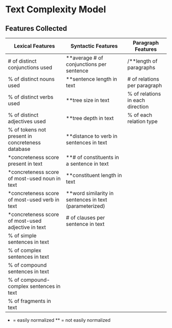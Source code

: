 Text Complexity Model
========================

Features Collected
---------------------

Lexical Features | Syntactic Features | Paragraph Features
---|---|---
\# of distinct conjunctions used | \**average # of conjunctions per sentence | /**length of paragraphs
% of distinct nouns used | \**sentence length in text | \# of relations per paragraph
% of distinct verbs used | \**tree size in text | % of relations in each direction
% of distinct adjectives used | \**tree depth in text | % of each relation type
% of tokens not present in concreteness database | \**distance to verb in sentences in text
\*concreteness score present in text | \**\# of constituents in a sentence in text
\*concreteness score of most-used noun in text | \**constituent length in text
\*concreteness score of most-used verb in text | \**word similarity in sentences in text (parameterized)
\*concreteness score of most-used adjective in text | \# of clauses per sentence in text
 | % of simple sentences in text |
 | % of complex sentences in text |
 | % of compound sentences in text |
 | % of compound-complex sentences in text |
 | % of fragments in text |
 
 * = easily normalized
 ** = not easily normalized

 
